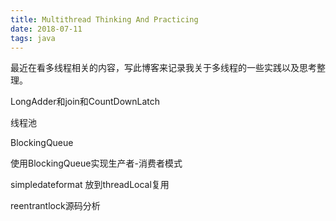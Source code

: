```yaml
---
title: Multithread Thinking And Practicing
date: 2018-07-11
tags: java
---
```


最近在看多线程相关的内容，写此博客来记录我关于多线程的一些实践以及思考整理。

LongAdder和join和CountDownLatch

线程池

BlockingQueue

使用BlockingQueue实现生产者-消费者模式

simpledateformat 放到threadLocal复用

reentrantlock源码分析